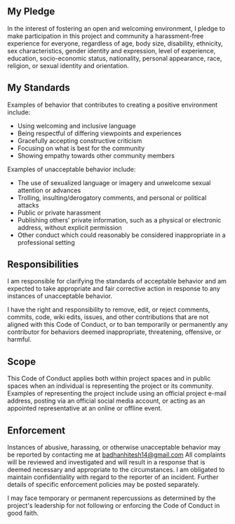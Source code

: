 ## My Pledge

In the interest of fostering an open and welcoming environment, I pledge to make participation in this project and community a harassment-free experience for everyone, regardless of age, body size, disability, ethnicity, sex characteristics, gender identity and expression, level of experience, education, socio-economic status, nationality, personal appearance, race, religion, or sexual identity and orientation.

## My Standards

Examples of behavior that contributes to creating a positive environment include:

* Using welcoming and inclusive language
* Being respectful of differing viewpoints and experiences
* Gracefully accepting constructive criticism
* Focusing on what is best for the community
* Showing empathy towards other community members

Examples of unacceptable behavior include:

* The use of sexualized language or imagery and unwelcome sexual attention or advances
* Trolling, insulting/derogatory comments, and personal or political attacks
* Public or private harassment
* Publishing others' private information, such as a physical or electronic address, without explicit permission
* Other conduct which could reasonably be considered inappropriate in a professional setting

## Responsibilities

I am responsible for clarifying the standards of acceptable behavior and am expected to take appropriate and fair corrective action in response to any instances of unacceptable behavior.

I have the right and responsibility to remove, edit, or reject comments, commits, code, wiki edits, issues, and other contributions that are not aligned with this Code of Conduct, or to ban temporarily or permanently any contributor for behaviors deemed inappropriate, threatening, offensive, or harmful.

## Scope

This Code of Conduct applies both within project spaces and in public spaces when an individual is representing the project or its community. Examples of representing the project include using an official project e-mail address, posting via an official social media account, or acting as an appointed representative at an online or offline event.

## Enforcement

Instances of abusive, harassing, or otherwise unacceptable behavior may be reported by contacting me at badhanhitesh14@gmail.com All complaints will be reviewed and investigated and will result in a response that is deemed necessary and appropriate to the circumstances. I am obligated to maintain confidentiality with regard to the reporter of an incident. Further details of specific enforcement policies may be posted separately.

I may face temporary or permanent repercussions as determined by the project's leadership for not following or enforcing the Code of Conduct in good faith.
